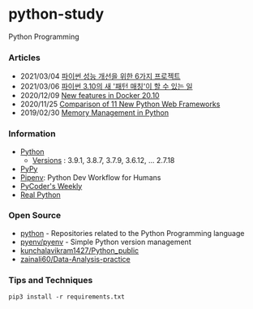 # python-study
Python Programming



### Articles
- 2021/03/04 [파이썬 성능 개선을 위한 6가지 프로젝트](https://www.itworld.co.kr/news/185273)
- 2021/03/06 [파이썬 3.10의 새 '패턴 매칭'이 할 수 있는 일](https://www.ciokorea.com/news/185423)
- 2020/12/09 [New features in Docker 20.10](https://medium.com/nttlabs/docker-20-10-59cc4bd59d37)
- 2020/11/25 [Comparison of 11 New Python Web Frameworks](https://dzone.com/articles/comparison-of-11-new-python-web-frameworks)
- 2019/02/30 [Memory Management in Python](https://realpython.com/python-memory-management/)


### Information
- [Python](https://www.python.org)
    - [Versions](https://www.python.org/doc/versions/) : 3.9.1, 3.8.7, 3.7.9, 3.6.12, ... 2.7.18
- [PyPy](https://www.pypy.org/)
- [Pipenv](https://pipenv.pypa.io/en/latest/): Python Dev Workflow for Humans
- [PyCoder's Weekly](https://pycoders.com/)
- [Real Python](https://realpython.com/)


### Open Source
- [python](https://github.com/python) - Repositories related to the Python Programming language
- [pyenv/pyenv](https://github.com/pyenv/pyenv) - Simple Python version management
- [kunchalavikram1427/Python_public](https://github.com/kunchalavikram1427/Python_public) 
- [zainali60/Data-Analysis-practice](https://github.com/zainali60/Data-Analysis-practice) 


### Tips and Techniques

```
pip3 install -r requirements.txt
```





